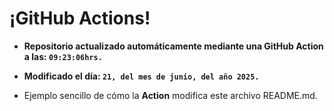 # ¡GitHub Actions!
* **Repositorio actualizado automáticamente mediante una GitHub Action a las: `09:23:06hrs.`**
* **Modificado el día: `21, del mes de junio, del año 2025.`**

* Ejemplo sencillo de cómo la **Action** modifica este archivo README.md.
